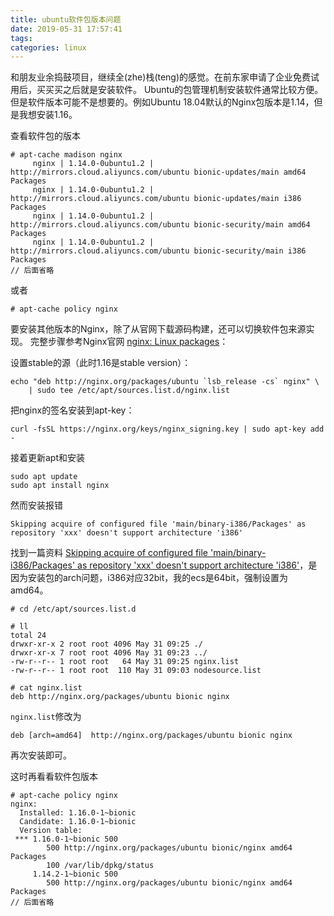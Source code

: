 ```yaml
---
title: ubuntu软件包版本问题
date: 2019-05-31 17:57:41
tags:
categories: linux
---
```


和朋友业余捣鼓项目，继续全(zhe)栈(teng)的感觉。在前东家申请了企业免费试用后，买买买之后就是安装软件。
Ubuntu的包管理机制安装软件通常比较方便。但是软件版本可能不是想要的。例如Ubuntu 18.04默认的Nginx包版本是1.14，但是我想安装1.16。

查看软件包的版本
```
# apt-cache madison nginx
     nginx | 1.14.0-0ubuntu1.2 | http://mirrors.cloud.aliyuncs.com/ubuntu bionic-updates/main amd64 Packages
     nginx | 1.14.0-0ubuntu1.2 | http://mirrors.cloud.aliyuncs.com/ubuntu bionic-updates/main i386 Packages
     nginx | 1.14.0-0ubuntu1.2 | http://mirrors.cloud.aliyuncs.com/ubuntu bionic-security/main amd64 Packages
     nginx | 1.14.0-0ubuntu1.2 | http://mirrors.cloud.aliyuncs.com/ubuntu bionic-security/main i386 Packages
// 后面省略 
```
或者
```
# apt-cache policy nginx
```

要安装其他版本的Nginx，除了从官网下载源码构建，还可以切换软件包来源实现。
完整步骤参考Nginx官网 [nginx: Linux packages](https://nginx.org/en/linux_packages.html#Ubuntu)： 

设置stable的源（此时1.16是stable version）：
```
echo "deb http://nginx.org/packages/ubuntu `lsb_release -cs` nginx" \
    | sudo tee /etc/apt/sources.list.d/nginx.list
```

把nginx的签名安装到apt-key：
```
curl -fsSL https://nginx.org/keys/nginx_signing.key | sudo apt-key add -
```

接着更新apt和安装
```
sudo apt update
sudo apt install nginx
```

然而安装报错
```
Skipping acquire of configured file 'main/binary-i386/Packages' as repository 'xxx' doesn't support architecture 'i386'
```

找到一篇资料 [Skipping acquire of configured file 'main/binary-i386/Packages' as repository 'xxx' doesn't support architecture 'i386'](https://askubuntu.com/questions/741410/skipping-acquire-of-configured-file-main-binary-i386-packages-as-repository-x)，是因为安装包的arch问题，i386对应32bit，我的ecs是64bit，强制设置为amd64。
```
# cd /etc/apt/sources.list.d

# ll 
total 24
drwxr-xr-x 2 root root 4096 May 31 09:25 ./
drwxr-xr-x 7 root root 4096 May 31 09:23 ../
-rw-r--r-- 1 root root   64 May 31 09:25 nginx.list
-rw-r--r-- 1 root root  110 May 31 09:03 nodesource.list

# cat nginx.list 
deb http://nginx.org/packages/ubuntu bionic nginx
```
`nginx.list`修改为
```
deb [arch=amd64]  http://nginx.org/packages/ubuntu bionic nginx
```
再次安装即可。

这时再看看软件包版本
```
# apt-cache policy nginx
nginx:
  Installed: 1.16.0-1~bionic
  Candidate: 1.16.0-1~bionic
  Version table:
 *** 1.16.0-1~bionic 500
        500 http://nginx.org/packages/ubuntu bionic/nginx amd64 Packages
        100 /var/lib/dpkg/status
     1.14.2-1~bionic 500
        500 http://nginx.org/packages/ubuntu bionic/nginx amd64 Packages
// 后面省略
```
